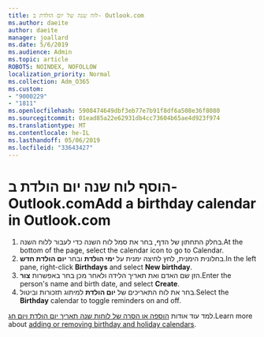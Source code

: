 ```yaml
---
title: לוח שנה של יום הולדת ב- Outlook.com
ms.author: daeite
author: daeite
manager: joallard
ms.date: 5/6/2019
ms.audience: Admin
ms.topic: article
ROBOTS: NOINDEX, NOFOLLOW
localization_priority: Normal
ms.collection: Adm_O365
ms.custom:
- "9000229"
- "1811"
ms.openlocfilehash: 5908474649dbf3eb77e7b91f8df6a508e36f8080
ms.sourcegitcommit: 01ead85a22e62931db4cc73604b65ae4d923f974
ms.translationtype: MT
ms.contentlocale: he-IL
ms.lasthandoff: 05/06/2019
ms.locfileid: "33643427"
---
```

# <a name="add-a-birthday-calendar-in-outlookcom"></a><span data-ttu-id="6cc15-102">הוסף לוח שנה יום הולדת ב- Outlook.com</span><span class="sxs-lookup"><span data-stu-id="6cc15-102">Add a birthday calendar in Outlook.com</span></span>

1. <span data-ttu-id="6cc15-103">בחלק התחתון של הדף, בחר את סמל לוח השנה כדי לעבור ללוח השנה.</span><span class="sxs-lookup"><span data-stu-id="6cc15-103">At the bottom of the page, select the calendar icon to go to Calendar.</span></span>
1. <span data-ttu-id="6cc15-104">בחלונית הימנית, לחץ לחיצה ימנית על **ימי הולדת** ובחר **יום הולדת חדש**.</span><span class="sxs-lookup"><span data-stu-id="6cc15-104">In the left pane, right-click **Birthdays** and select **New birthday**.</span></span>
1. <span data-ttu-id="6cc15-105">הזן שם האדם ואת תאריך הלידה ולאחר מכן בחר באפשרות **צור**.</span><span class="sxs-lookup"><span data-stu-id="6cc15-105">Enter the person's name and birth date, and select **Create**.</span></span>
1. <span data-ttu-id="6cc15-106">בחר את לוח התאריכים של **יום הולדת** למיתוג תזכורות וביטול.</span><span class="sxs-lookup"><span data-stu-id="6cc15-106">Select the **Birthday** calendar to toggle reminders on and off.</span></span>

<span data-ttu-id="6cc15-107">למד עוד אודות [הוספה או הסרה של לוחות שנה תאריך יום הולדת ויום חג](https://support.office.com/article/b8e636da-fda8-413f-940e-68396efa49a6).</span><span class="sxs-lookup"><span data-stu-id="6cc15-107">Learn more about [adding or removing birthday and holiday calendars](https://support.office.com/article/b8e636da-fda8-413f-940e-68396efa49a6).</span></span>